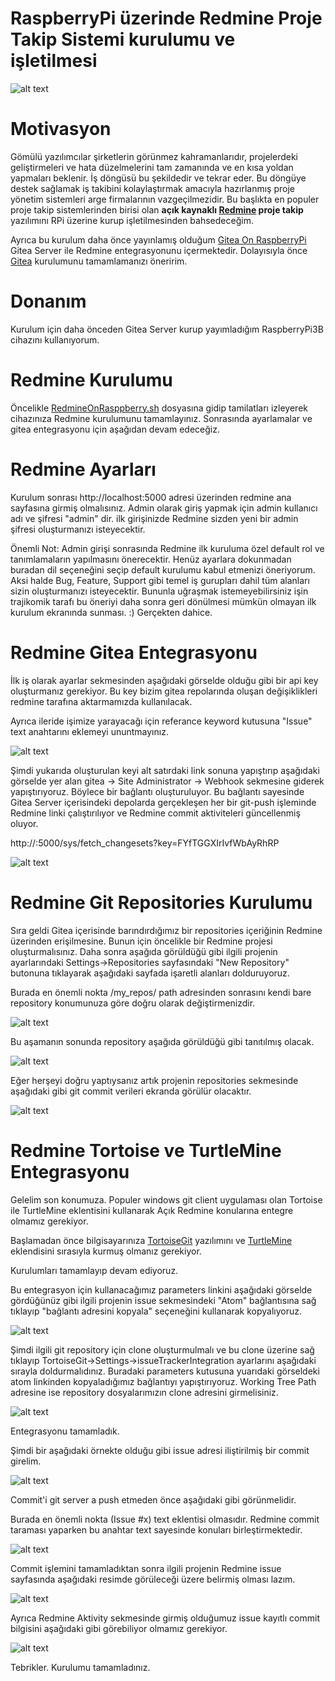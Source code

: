 # RaspberryPi üzerinde Redmine Proje Takip Sistemi kurulumu ve işletilmesi



![alt text](img/info1.jpg)



# Motivasyon

Gömülü yazılımcılar şirketlerin görünmez kahramanlarıdır, projelerdeki geliştirmeleri ve hata düzelmelerini tam zamanında ve en kısa yoldan yapmaları beklenir. İş döngüsü bu şekildedir ve tekrar eder. Bu döngüye destek sağlamak iş takibini kolaylaştırmak amacıyla hazırlanmış proje yönetim sistemleri arge firmalarının vazgeçilmezidir. Bu başlıkta en populer proje takip sistemlerinden birisi olan **açık kaynaklı [Redmine](https://www.redmine.org/)  proje takip** yazılımını RPi üzerine kurup işletilmesinden bahsedeceğim.

Ayrıca bu kurulum daha önce yayınlamış olduğum [Gitea On RaspberryPi](https://github.com/coskunergan/gitea_on_raspberry) Gitea Server ile Redmine entegrasyonunu içermektedir. Dolayısıyla önce [Gitea](https://github.com/coskunergan/gitea_on_raspberry) kurulumunu tamamlamanızı öneririm.

# Donanım

Kurulum için daha önceden Gitea Server kurup yayımladığım RaspberryPi3B cihazını kullanıyorum. 

# Redmine Kurulumu

Öncelikle [RedmineOnRasppberry.sh](https://github.com/coskunergan/redmine_on_raspberry/blob/main/RedmineOnRaspberry.sh) dosyasına gidip tamilatları izleyerek cihazınıza Redmine kurulumunu tamamlayınız. Sonrasında ayarlamalar ve gitea entegrasyonu için aşağıdan devam edeceğiz.

# Redmine Ayarları

Kurulum sonrası http://localhost:5000 adresi üzerinden redmine ana sayfasına girmiş olmalısınız. Admin olarak giriş yapmak için admin kullanıcı adı ve şifresi "admin" dir. ilk girişinizde Redmine sizden yeni bir admin şifresi oluşturmanızı isteyecektir. 
  
Önemli Not: Admin girişi sonrasında Redmine ilk kuruluma özel default rol ve tanımlamaların yapılmasını önerecektir. Henüz ayarlara dokunmadan buradan dil seçeneğini seçip default kurulumu kabul etmenizi öneriyorum. Aksi halde Bug, Feature, Support gibi temel iş gurupları dahil tüm alanları sizin oluşturmanızı isteyecektir. Bununla uğraşmak istemeyebilirsiniz işin trajikomik tarafı bu öneriyi daha sonra geri dönülmesi mümkün olmayan ilk kurulum ekranında sunması. :) Gerçekten dahice.
  
# Redmine Gitea Entegrasyonu
  
İlk iş olarak ayarlar sekmesinden aşağıdaki görselde olduğu gibi bir api key oluşturmanız gerekiyor. Bu key bizim gitea repolarında oluşan değişiklikleri redmine tarafına aktarmamızda kullanılacak.
  
Ayrıca ileride işimize yarayacağı için referance keyword kutusuna "Issue" text anahtarını eklemeyi ununtmayınız.
  
  
  
 ![alt text](img/api_key_info.png) 
  
  
  
  Şimdi yukarıda oluşturulan keyi alt satırdaki link sonuna yapıştırıp aşağıdaki görselde yer alan gitea -> Site Administrator -> Webhook sekmesine giderek yapıştırıyoruz. Böylece bir bağlantı oluşturuluyor. Bu bağlantı sayesinde Gitea Server içerisindeki depolarda gerçekleşen her bir git-push işleminde Redmine linki çalıştırılıyor ve Redmine commit aktiviteleri güncellenmiş oluyor.
  
  http://<localip>:5000/sys/fetch_changesets?key=FYfTGGXIrIvfWbAyRhRP
  
 
  
  ![alt text](img/gitea_hook_info.png) 
  

  
  # Redmine Git Repositories Kurulumu
  
  Sıra geldi Gitea içerisinde barındırdığımız bir repositories içeriğinin Redmine üzerinden erişilmesine. Bunun için öncelikle bir Redmine projesi oluşturmalısınız. Daha sonra aşağıda görüldüğü gibi ilgili projenin ayarlarındaki Settings->Repositories sayfasındaki "New Repository" butonuna tıklayarak aşağıdaki sayfada işaretli alanları dolduruyoruz.
  
  Burada en önemli nokta /my_repos/ path adresinden sonrasını kendi bare repository konumunuza göre doğru olarak değiştirmenizdir.
  
 
  
  ![alt text](img/git_set_info.png) 
  
  
  
  Bu aşamanın sonunda repository aşağıda görüldüğü gibi tanıtılmış olacak.
  
  
   ![alt text](img/repo_info.png) 
  
  
  Eğer herşeyi doğru yaptıysanız artık projenin repositories sekmesinde aşağıdaki gibi git commit verileri ekranda görülür olacaktır.
  
  
  
  ![alt text](img/commit_info.png) 
  

  
  # Redmine Tortoise ve TurtleMine Entegrasyonu
  
  Gelelim son konumuza. Populer windows git client uygulaması olan Tortoise ile TurtleMine eklentisini kullanarak Açık Redmine konularına entegre olmamız gerekiyor.
  
  Başlamadan önce bilgisayarınıza [TortoiseGit](https://tortoisegit.org) yazılımını ve [TurtleMine](https://code.google.com/archive/p/turtlemine/downloads) eklendisini sırasıyla kurmuş olmanız gerekiyor. 
  
  Kurulumları tamamlayıp devam ediyoruz.
  
  Bu entegrasyon için kullanacağımız parameters linkini aşağıdaki görselde gördüğünüz gibi ilgili projenin issue sekmesindeki "Atom" bağlantısına sağ tıklayıp "bağlantı adresini kopyala" seçeneğini kullanarak kopyalıyoruz.
  
  
  
  ![alt text](img/atom_info.png) 
  
  
  
  Şimdi ilgili git repository için clone oluşturmulmalı ve bu clone üzerine sağ tıklayıp TortoiseGit->Settings->issueTrackerIntegration ayarlarını aşağıdaki sırayla doldurmalıdınız. Buradaki parameters kutusuna yuarıdaki görseldeki atom linkinden kopyaladığımız bağlantıyı yapıştırıyoruz. Working Tree Path adresine ise repository dosyalarımızın clone adresini girmelisiniz. 
  
  
  
  ![alt text](img/turtlemine_info.png) 
  
  
  
  Entegrasyonu tamamladık. 
  
  Şimdi bir aşağıdaki örnekte olduğu gibi issue adresi iliştirilmiş bir commit girelim.
  
  
  
  ![alt text](img/commit_issue.png)
  
  
  
  Commit'i git server a push etmeden önce aşağıdaki gibi görünmelidir.
  
  Burada en önemli nokta (Issue #x) text eklentisi olmasıdır. Redmine commit taraması yaparken bu anahtar text sayesinde konuları birleştirmektedir.
  
  
  
  ![alt text](img/commit_issue2.png)
  
  
  Commit işlemini tamamladıktan sonra ilgili projenin Redmine issue sayfasında aşağıdaki resimde görüleceği üzere belirmiş olması lazım.
  
  
  ![alt text](img/issue_commit_info.png)
  
  Ayrıca Redmine Aktivity sekmesinde girmiş olduğumuz issue kayıtlı commit bilgisini aşağıdaki gibi görebiliyor olmamız gerekiyor.
  
  ![alt text](img/Activity_info.png)
  
  
  Tebrikler. Kurulumu tamamladınız. 
  
  
  
  
